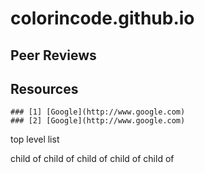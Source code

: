 # colorincode.github.io

## Peer Reviews

## Resources
    ### [1] [Google](http://www.google.com)
    ### [2] [Google](http://www.google.com)

<p> top level list </p>
    child of
    child of
    child of
    child of
    child of
